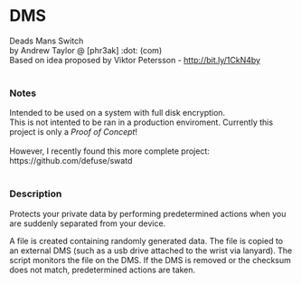 # DMS
Deads Mans Switch<br />
by Andrew Taylor <ataylor> @ [phr3ak] :dot: (com)<br />
Based on idea proposed by Viktor Petersson - http://bit.ly/1CkN4by<br />
<br />
<h3>Notes</h3>
Intended to be used on a system with full disk encryption.<br />
This is not intented to be ran in a production enviroment. Currently this project is only a <i>Proof of Concept</i>!<br/ >
<br />However, I recently found this more complete project: https://github.com/defuse/swatd <br />

<br />
<h3>Description</h3>
Protects your private data by performing predetermined actions when you are suddenly separated from your device.<br />

A file is created containing randomly generated data. The file is copied to an external DMS (such as a usb drive attached to the wrist via lanyard). The script monitors the file on the DMS. If the DMS is removed or the checksum does not match, predetermined actions are taken.
